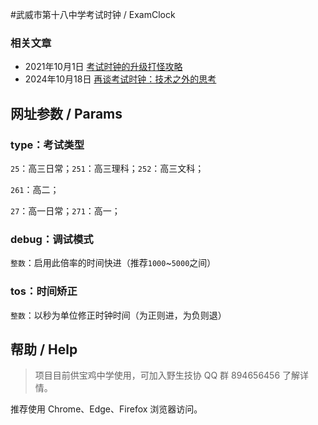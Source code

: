 #武威市第十八中学考试时钟 / ExamClock

### 相关文章

- 2021年10月1日 [考试时钟的升级打怪攻略](https://thisis.host/202109/exam-update-2021/)
- 2024年10月18日 [再谈考试时钟：技术之外的思考](https://blog.zhilu.cyou/2024/exam-clock-thinking)

## 网址参数 / Params

### type：考试类型

`25`：高三日常；`251`：高三理科；`252`：高三文科；

`261`：高二；

`27`：高一日常；`271`：高一；

### debug：调试模式

`整数`：启用此倍率的时间快进（推荐`1000`~`5000`之间）

### tos：时间矫正

`整数`：以秒为单位修正时钟时间（为正则进，为负则退）

## 帮助 / Help

> 项目目前供宝鸡中学使用，可加入野生技协 QQ 群 894656456 了解详情。

推荐使用 Chrome、Edge、Firefox 浏览器访问。
